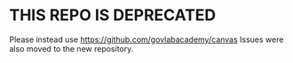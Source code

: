 # THIS REPO IS DEPRECATED

Please instead use https://github.com/govlabacademy/canvas
Issues were also moved to the new repository.
